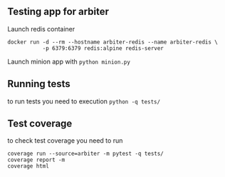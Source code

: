 ## Testing app for arbiter

Launch redis container
```
docker run -d --rm --hostname arbiter-redis --name arbiter-redis \
           -p 6379:6379 redis:alpine redis-server
```

Launch minion app with `python minion.py`

## Running tests

to run tests you need to execution `python -q tests/`

## Test coverage

to check test coverage you need to run
```
coverage run --source=arbiter -m pytest -q tests/
coverage report -m
coverage html
```

